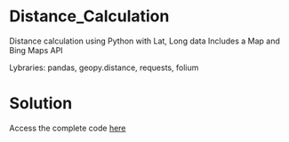 # Distance_Calculation
Distance calculation using Python with Lat, Long data
Includes a Map and Bing Maps API

Lybraries: pandas, geopy.distance, requests, folium 

# Solution
Access the complete code [here](Copy_of_Distancias_BING_API.ipynb)

